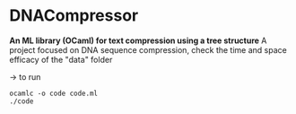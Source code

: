 # DNACompressor

**An ML library (OCaml) for text compression using a tree structure**
A project focused on DNA sequence compression, check the time and space efficacy of the "data" folder

-> to run
```
ocamlc -o code code.ml
./code
```
